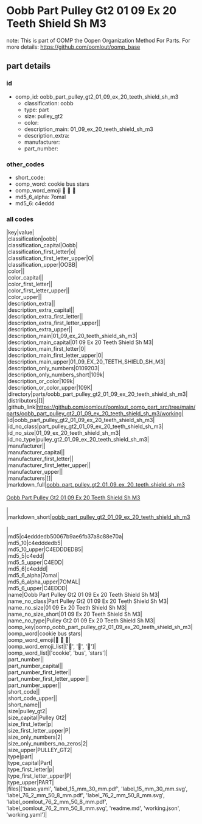 # Oobb Part Pulley Gt2 01 09 Ex 20 Teeth Shield Sh M3  

note: This is part of OOMP the Oopen Organization Method For Parts. For more details: https://github.com/oomlout/oomp_base

##  part details





### id
* oomp_id: oobb_part_pulley_gt2_01_09_ex_20_teeth_shield_sh_m3
  * classification: oobb
  * type: part
  * size: pulley_gt2
  * color: 
  * description_main: 01_09_ex_20_teeth_shield_sh_m3
  * description_extra: 
  * manufacturer: 
  * part_number: 

### other_codes
* short_code: 
* oomp_word: cookie bus stars
* oomp_word_emoji :cookie: :bus: :stars:
* md5_6_alpha: 7omal
* md5_6: c4eddd

### all codes 
|key|value|  
|classification|oobb|  
|classification_capital|Oobb|  
|classification_first_letter|o|  
|classification_first_letter_upper|O|  
|classification_upper|OOBB|  
|color||  
|color_capital||  
|color_first_letter||  
|color_first_letter_upper||  
|color_upper||  
|description_extra||  
|description_extra_capital||  
|description_extra_first_letter||  
|description_extra_first_letter_upper||  
|description_extra_upper||  
|description_main|01_09_ex_20_teeth_shield_sh_m3|  
|description_main_capital|01 09 Ex 20 Teeth Shield Sh M3|  
|description_main_first_letter|0|  
|description_main_first_letter_upper|0|  
|description_main_upper|01_09_EX_20_TEETH_SHIELD_SH_M3|  
|description_only_numbers|0109203|  
|description_only_numbers_short|109k|  
|description_or_color|109k|  
|description_or_color_upper|109K|  
|directory|parts/oobb_part_pulley_gt2_01_09_ex_20_teeth_shield_sh_m3|  
|distributors|[]|  
|github_link|https://github.com/oomlout/oomlout_oomp_part_src/tree/main/parts/oobb_part_pulley_gt2_01_09_ex_20_teeth_shield_sh_m3/working|  
|id|oobb_part_pulley_gt2_01_09_ex_20_teeth_shield_sh_m3|  
|id_no_class|part_pulley_gt2_01_09_ex_20_teeth_shield_sh_m3|  
|id_no_size|01_09_ex_20_teeth_shield_sh_m3|  
|id_no_type|pulley_gt2_01_09_ex_20_teeth_shield_sh_m3|  
|manufacturer||  
|manufacturer_capital||  
|manufacturer_first_letter||  
|manufacturer_first_letter_upper||  
|manufacturer_upper||  
|manufacturers|[]|  
|markdown_full|[oobb_part_pulley_gt2_01_09_ex_20_teeth_shield_sh_m3](https://github.com/oomlout/oomlout_oomp_part_src/tree/main/parts/oobb_part_pulley_gt2_01_09_ex_20_teeth_shield_sh_m3/working)<br>[](https://github.com/oomlout/oomlout_oomp_part_src/tree/main/parts/oobb_part_pulley_gt2_01_09_ex_20_teeth_shield_sh_m3/working)<br>[Oobb Part Pulley Gt2 01 09 Ex 20 Teeth Shield Sh M3](https://github.com/oomlout/oomlout_oomp_part_src/tree/main/parts/oobb_part_pulley_gt2_01_09_ex_20_teeth_shield_sh_m3/working)<br><br>|  
|markdown_short|[oobb_part_pulley_gt2_01_09_ex_20_teeth_shield_sh_m3](https://github.com/oomlout/oomlout_oomp_part_src/tree/main/parts/oobb_part_pulley_gt2_01_09_ex_20_teeth_shield_sh_m3/working)<br><br>|  
|md5|c4edddedb50067b9ae6fb37a8c88e70a|  
|md5_10|c4edddedb5|  
|md5_10_upper|C4EDDDEDB5|  
|md5_5|c4edd|  
|md5_5_upper|C4EDD|  
|md5_6|c4eddd|  
|md5_6_alpha|7omal|  
|md5_6_alpha_upper|7OMAL|  
|md5_6_upper|C4EDDD|  
|name|Oobb Part Pulley Gt2 01 09 Ex 20 Teeth Shield Sh M3|  
|name_no_class|Part Pulley Gt2 01 09 Ex 20 Teeth Shield Sh M3|  
|name_no_size|01 09 Ex 20 Teeth Shield Sh M3|  
|name_no_size_short|01 09 Ex 20 Teeth Shield Sh M3|  
|name_no_type|Pulley Gt2 01 09 Ex 20 Teeth Shield Sh M3|  
|oomp_key|oomp_oobb_part_pulley_gt2_01_09_ex_20_teeth_shield_sh_m3|  
|oomp_word|cookie bus stars|  
|oomp_word_emoji|:cookie: :bus: :stars:|  
|oomp_word_emoji_list|[':cookie:', ':bus:', ':stars:']|  
|oomp_word_list|['cookie', 'bus', 'stars']|  
|part_number||  
|part_number_capital||  
|part_number_first_letter||  
|part_number_first_letter_upper||  
|part_number_upper||  
|short_code||  
|short_code_upper||  
|short_name||  
|size|pulley_gt2|  
|size_capital|Pulley Gt2|  
|size_first_letter|p|  
|size_first_letter_upper|P|  
|size_only_numbers|2|  
|size_only_numbers_no_zeros|2|  
|size_upper|PULLEY_GT2|  
|type|part|  
|type_capital|Part|  
|type_first_letter|p|  
|type_first_letter_upper|P|  
|type_upper|PART|  
|files|['base.yaml', 'label_15_mm_30_mm.pdf', 'label_15_mm_30_mm.svg', 'label_76_2_mm_50_8_mm.pdf', 'label_76_2_mm_50_8_mm.svg', 'label_oomlout_76_2_mm_50_8_mm.pdf', 'label_oomlout_76_2_mm_50_8_mm.svg', 'readme.md', 'working.json', 'working.yaml']|  
